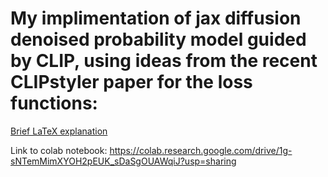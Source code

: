 # My implimentation of jax diffusion denoised probability model guided by CLIP, using ideas from the recent CLIPstyler paper for the loss functions:


[Brief LaTeX explanation](https://github.com/cadedoescode/Jax-CLIP-Diffusion-/files/10726196/paper_for_explanation.pdf)


Link to colab notebook: https://colab.research.google.com/drive/1g-sNTemMimXYOH2pEUK_sDaSgOUAWqiJ?usp=sharing
